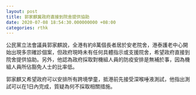 ```yaml
---
layout: post
title: 郭家麒冀政府直接到院舍提供協助
date: 2020-07-08 18:54:30.000000000 +08:00
categories: rthk
---
```


公民黨立法會議員郭家麒說，全港有約8萬個長者居於安老院舍，港泰護老中心開始出現多宗確診個案，但政府現時未有任何具體指示或支援院舍，希望政府直接到院舍提供協助。另外，他認為政府採取對機組人員的防疫安排是無補於事，因為機組人員所佔豁免人士的比率低。

郭家麒又希望政府可以安排所有跨境學童，抵港前先接受深喉唾液測試，他指出測試可以在1日內完成，質疑為何不採取相關措施。

